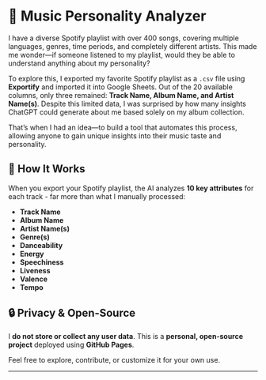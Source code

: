 # 🎵 Music Personality Analyzer

I have a diverse Spotify playlist with over 400 songs, covering multiple languages, genres, time periods, and completely different artists. This made me wonder—if someone listened to my playlist, would they be able to understand anything about my personality?  

To explore this, I exported my favorite Spotify playlist as a `.csv` file using **Exportify** and imported it into Google Sheets. Out of the 20 available columns, only three remained: **Track Name, Album Name, and Artist Name(s)**. Despite this limited data, I was surprised by how many insights ChatGPT could generate about me based solely on my album collection.  

That’s when I had an idea—to build a tool that automates this process, allowing anyone to gain unique insights into their music taste and personality.  

## 🚀 How It Works  

When you export your Spotify playlist, the AI analyzes **10 key attributes** for each track - far more than what I manually processed:  

- **Track Name**  
- **Album Name**  
- **Artist Name(s)**  
- **Genre(s)**  
- **Danceability**  
- **Energy**  
- **Speechiness**  
- **Liveness**  
- **Valence**  
- **Tempo**  

## 🔒 Privacy & Open-Source  

I **do not store or collect any user data**. This is a **personal, open-source project** deployed using **GitHub Pages**.

Feel free to explore, contribute, or customize it for your own use.  

---